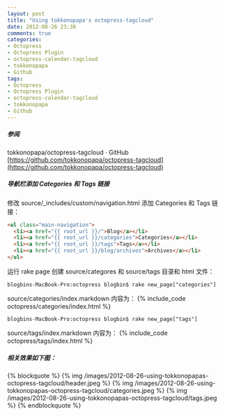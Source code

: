 ```yaml
---
layout: post
title: "Using tokkonopapa's octopress-tagcloud"
date: 2012-08-26 23:39
comments: true
categories: 
- Octopress
- Octopress Plugin
- octopress-calendar-tagcloud
- tokkonopapa
- Github
tags: 
- Octopress
- Octopress Plugin
- octopress-calendar-tagcloud
- tokkonopapa
- Github
---
```


##### 参阅 
tokkonopapa/octopress-tagcloud · GitHub 
[https://github.com/tokkonopapa/octopress-tagcloud](https://github.com/tokkonopapa/octopress-tagcloud)

##### 导航栏添加 Categories 和 Tags 链接
修改 source/_includes/custom/navigation.html 添加 Categories 和 Tags 链接：
``` html source/_includes/custom/navigation.html
<ul class="main-navigation">
  <li><a href="{{ root_url }}/">Blog</a></li>
  <li><a href="{{ root_url }}/categories">Categories</a></li>
  <li><a href="{{ root_url }}/tags">Tags</a></li>
  <li><a href="{{ root_url }}/blog/archives">Archives</a></li>
</ul>
```

运行 rake page 创建 source/categores 和 source/tags 目录和 html 文件：
```
blogbins-MacBook-Pro:octopress blogbin$ rake new_page["categories"]
```
source/categories/index.markdown 内容为：
{% include_code octopress/categories/index.html %}

```
blogbins-MacBook-Pro:octopress blogbin$ rake new_page["tags"]
```
source/tags/index.markdown 内容为：
{% include_code octopress/tags/index.html %}

<!--more-->

##### 相关效果如下图：
{% blockquote %}
{% img /images/2012-08-26-using-tokkonopapas-octopress-tagcloud/header.jpeg %}
{% img /images/2012-08-26-using-tokkonopapas-octopress-tagcloud/categories.jpeg %}
{% img /images/2012-08-26-using-tokkonopapas-octopress-tagcloud/tags.jpeg %}
{% endblockquote %}

